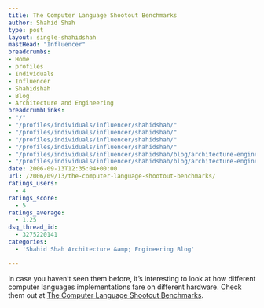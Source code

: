 ```yaml
---
title: The Computer Language Shootout Benchmarks
author: Shahid Shah
type: post
layout: single-shahidshah
mastHead: "Influencer"
breadcrumbs:
- Home
- profiles
- Individuals
- Influencer
- Shahidshah
- Blog
- Architecture and Engineering
breadcrumbLinks:
- "/"
- "/profiles/individuals/influencer/shahidshah/"
- "/profiles/individuals/influencer/shahidshah/"
- "/profiles/individuals/influencer/shahidshah/"
- "/profiles/individuals/influencer/shahidshah/"
- "/profiles/individuals/influencer/shahidshah/blog/architecture-engineering/"
- "/profiles/individuals/influencer/shahidshah/blog/architecture-engineering/"
date: 2006-09-13T12:35:04+00:00
url: /2006/09/13/the-computer-language-shootout-benchmarks/
ratings_users:
  - 4
ratings_score:
  - 5
ratings_average:
  - 1.25
dsq_thread_id:
  - 3275220141
categories:
  - 'Shahid Shah Architecture &amp; Engineering Blog'

---
```

In case you haven&#8217;t seen them before, it&#8217;s interesting to look at how different computer languages implementations fare on different hardware. Check them out at [The Computer Language Shootout Benchmarks][1].

 [1]: http://shootout.alioth.debian.org/